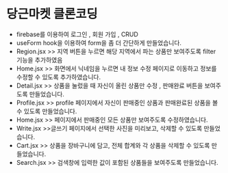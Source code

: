 # 당근마켓 클론코딩

- firebase를 이용하여 로그인 , 회원 가입 , CRUD 
- useForm hook을 이용하여 form을 좀 더 간단하게 만들었습니다.
- Region.jsx >> 지역 버튼을 누르면 해당 지역에서 파는 상품만 보여주도록 filter 기능을 추가하였음
- Home.jsx >> 화면에서 닉네임을 누르면 내 정보 수정 페이지로 이동하고 정보를 수정할 수 있도록 추가하였습니다.
- Detail.jsx >> 상품을 눌렀을 때 자신이 올린 상품만 수정 , 판매완료 버튼을 보여주도록 만들었습니다.
- Profile.jsx >> profile 페이지에서 자신이 판매중인 상품과 판매완료된 상품을 볼 수 있도록 만들었습니다.
- Home.jsx >> 페이지에서 판매중인 모든 상품만 보여주도록 수정하였습니다. 
- Write.jsx >>글쓰기 페이지에서 선택한 사진을 미리보고, 삭제할 수 있도록 만들었습니다.
- Cart.jsx >> 상품을 장바구니에 담고, 전체 합계와 각 상품을 삭제할 수 있도록 만들었습니다.
- Search.jsx >> 검색창에 입력한 값이 포함된 상품들을 보여주도록 만들었습니다.